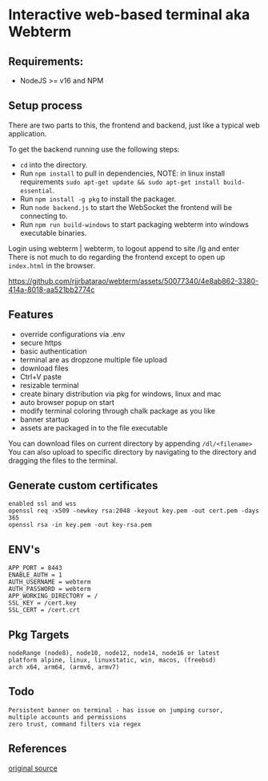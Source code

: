 # Interactive web-based terminal aka Webterm

## Requirements:

- NodeJS >= v16 and NPM

## Setup process

There are two parts to this, the frontend and backend, just like a typical web application.

To get the backend running use the following steps:

- `cd` into the directory.
- Run `npm install` to pull in dependencies, NOTE: in linux install requirements `sudo apt-get update && sudo apt-get install build-essential`.
- Run `npm install -g pkg` to install the packager.
- Run `node backend.js` to start the WebSocket the frontend will be connecting to.
- Run `npm run build-windows` to start packaging webterm into windows executable binaries.

Login using webterm | webterm, to logout append to site /lg and enter
There is not much to do regarding the frontend except to open up `index.html` in the browser.


https://github.com/rjjrbatarao/webterm/assets/50077340/4e8ab862-3380-414a-8018-aa521bb2774c


## Features

- override configurations via .env
- secure https
- basic authentication
- terminal are as dropzone multiple file upload
- download files
- Ctrl+V paste
- resizable terminal
- create binary distribution via pkg for windows, linux and mac
- auto browser popup on start
- modify terminal coloring through chalk package as you like
- banner startup
- assets are packaged in to the file executable

You can download files on current directory by appending `/dl/<filename>`
You can also upload to specific directory by navigating to the directory and
dragging the files to the terminal.

## Generate custom certificates

```
enabled ssl and wss
openssl req -x509 -newkey rsa:2048 -keyout key.pem -out cert.pem -days 365
openssl rsa -in key.pem -out key-rsa.pem
```

## ENV's

```
APP_PORT = 8443
ENABLE_AUTH = 1
AUTH_USERNAME = webterm
AUTH_PASSWORD = webterm
APP_WORKING_DIRECTORY = /
SSL_KEY = /cert.key
SSL_CERT = /cert.crt
```

## Pkg Targets

```
nodeRange (node8), node10, node12, node14, node16 or latest
platform alpine, linux, linuxstatic, win, macos, (freebsd)
arch x64, arm64, (armv6, armv7)
```

## Todo

```
Persistent banner on terminal - has issue on jumping cursor,
multiple accounts and permissions
zero trust, command filters via regex
```

## References

[original source](https://www.eddymens.com/blog/creating-a-browser-based-interactive-terminal-using-xtermjs-and-nodejs)
